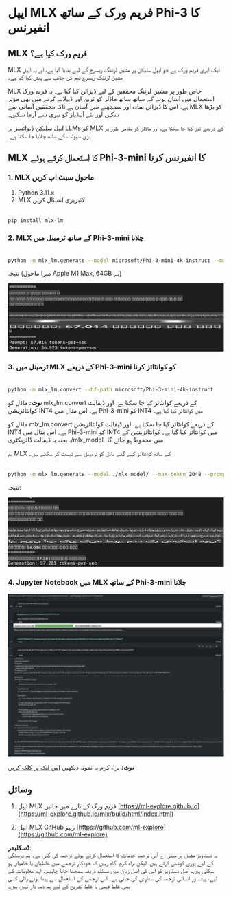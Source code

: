# **ایپل MLX فریم ورک کے ساتھ Phi-3 کا انفیرنس**

## **MLX فریم ورک کیا ہے؟**

MLX ایک ایری فریم ورک ہے جو ایپل سلیکن پر مشین لرننگ ریسرچ کے لیے بنایا گیا ہے، اور یہ ایپل مشین لرننگ ریسرچ ٹیم کی جانب سے پیش کیا گیا ہے۔

MLX خاص طور پر مشین لرننگ محققین کے لیے ڈیزائن کیا گیا ہے۔ یہ فریم ورک استعمال میں آسان ہونے کے ساتھ ساتھ ماڈلز کو ٹرین اور ڈیپلائے کرنے میں بھی مؤثر ہے۔ اس کا ڈیزائن سادہ اور سمجھنے میں آسان ہے تاکہ محققین آسانی سے MLX کو بڑھا سکیں اور نئے آئیڈیاز کو تیزی سے آزما سکیں۔

ایپل سلیکن ڈیوائسز پر LLMs کو MLX کے ذریعے تیز کیا جا سکتا ہے، اور ماڈلز کو مقامی طور پر بڑی سہولت کے ساتھ چلایا جا سکتا ہے۔

## **MLX کا استعمال کرتے ہوئے Phi-3-mini کا انفیرنس کرنا**

### **1. MLX ماحول سیٹ اپ کریں**

1. Python 3.11.x  
2. MLX لائبریری انسٹال کریں  

```bash

pip install mlx-lm

```

### **2. MLX کے ساتھ ٹرمینل میں Phi-3-mini چلانا**

```bash

python -m mlx_lm.generate --model microsoft/Phi-3-mini-4k-instruct --max-token 2048 --prompt  "<|user|>\nCan you introduce yourself<|end|>\n<|assistant|>"

```

نتیجہ (میرا ماحول Apple M1 Max, 64GB ہے)

![Terminal](../../../../../translated_images/01.0d0f100b646a4e4c4f1cd36c1a05727cd27f1e696ed642c06cf6e2c9bbf425a4.ur.png)

### **3. ٹرمینل میں MLX کے ذریعے Phi-3-mini کو کوانٹائز کرنا**

```bash

python -m mlx_lm.convert --hf-path microsoft/Phi-3-mini-4k-instruct

```

***نوٹ:*** ماڈل کو mlx_lm.convert کے ذریعے کوانٹائز کیا جا سکتا ہے، اور ڈیفالٹ کوانٹائزیشن INT4 ہے۔ اس مثال میں Phi-3-mini کو INT4 میں کوانٹائز کیا گیا ہے۔

ماڈل کو mlx_lm.convert کے ذریعے کوانٹائز کیا جا سکتا ہے، اور ڈیفالٹ کوانٹائزیشن INT4 ہے۔ اس مثال میں Phi-3-mini کو INT4 میں کوانٹائز کیا گیا ہے۔ کوانٹائزیشن کے بعد، یہ ڈیفالٹ ڈائریکٹری ./mlx_model میں محفوظ ہو جائے گا۔

ہم MLX کے ساتھ کوانٹائز کیے گئے ماڈل کو ٹرمینل سے ٹیسٹ کر سکتے ہیں۔

```bash

python -m mlx_lm.generate --model ./mlx_model/ --max-token 2048 --prompt  "<|user|>\nCan you introduce yourself<|end|>\n<|assistant|>"

```

نتیجہ:

![INT4](../../../../../translated_images/02.04e0be1f18a90a58ad47e0c9d9084ac94d0f1a8c02fa707d04dd2dfc7e9117c6.ur.png)

### **4. Jupyter Notebook میں MLX کے ساتھ Phi-3-mini چلانا**

![Notebook](../../../../../translated_images/03.0cf0092fe143357656bb5a7bc6427c41d8528d772d38a82d0b2693e2a3eeb16e.ur.png)

***نوٹ:*** براہ کرم یہ نمونہ دیکھیں [اس لنک پر کلک کریں](../../../../../code/03.Inference/MLX/MLX_DEMO.ipynb)

## **وسائل**

1. ایپل MLX فریم ورک کے بارے میں جانیں [https://ml-explore.github.io](https://ml-explore.github.io/mlx/build/html/index.html)

2. ایپل MLX GitHub ریپو [https://github.com/ml-explore](https://github.com/ml-explore)

**ڈسکلیمر**:  
یہ دستاویز مشین پر مبنی اے آئی ترجمہ خدمات کا استعمال کرتے ہوئے ترجمہ کی گئی ہے۔ ہم درستگی کے لیے پوری کوشش کرتے ہیں، لیکن براہ کرم آگاہ رہیں کہ خودکار ترجمے میں غلطیاں یا خامیاں ہو سکتی ہیں۔ اصل دستاویز کو اس کی اصل زبان میں مستند ذریعہ سمجھا جانا چاہیے۔ اہم معلومات کے لیے، پیشہ ور انسانی ترجمہ کی سفارش کی جاتی ہے۔ اس ترجمے کے استعمال سے پیدا ہونے والی کسی بھی غلط فہمی یا غلط تشریح کے لیے ہم ذمہ دار نہیں ہیں۔